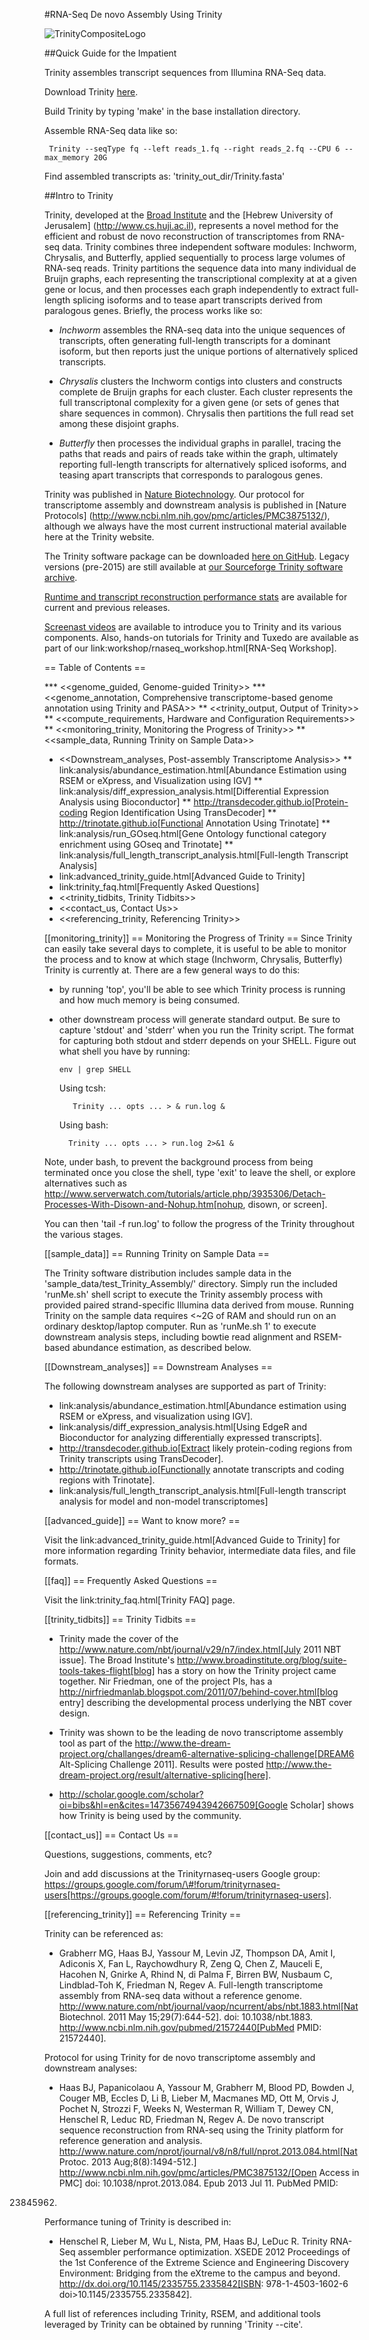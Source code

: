 #RNA-Seq De novo Assembly Using Trinity

![TrinityCompositeLogo](https://raw.githubusercontent.com/wiki/trinityrnaseq/trinityrnaseq/images/TrinityCompositeLogo.png)

##Quick Guide for the Impatient

Trinity assembles transcript sequences from Illumina RNA-Seq data.

Download Trinity [here](https://github.com/trinityrnaseq/trinityrnaseq/releases).

Build Trinity by typing 'make' in the base installation directory.

Assemble RNA-Seq data like so:

     Trinity --seqType fq --left reads_1.fq --right reads_2.fq --CPU 6 --max_memory 20G 

Find assembled transcripts as:  'trinity_out_dir/Trinity.fasta'

##Intro to Trinity

Trinity, developed at the [Broad Institute](http://www.broadinstitute.org) and the [Hebrew University of Jerusalem] (http://www.cs.huji.ac.il), represents a novel method for the efficient and robust de novo reconstruction of transcriptomes from RNA-seq data. Trinity combines three independent software modules: Inchworm, Chrysalis, and Butterfly, applied sequentially to process large volumes of RNA-seq reads. Trinity partitions the sequence data into many individual de Bruijn graphs, each representing the transcriptional complexity at at a given gene or locus, and then processes each graph independently to extract full-length splicing isoforms and to tease apart transcripts derived from paralogous genes.  Briefly, the process works like so:

- *Inchworm* assembles the RNA-seq data into the unique sequences of transcripts, often generating full-length transcripts for a dominant isoform, but then reports just the unique portions of alternatively spliced transcripts.

- *Chrysalis* clusters the Inchworm contigs into clusters and constructs complete de Bruijn graphs for each cluster.  Each cluster represents the full transcriptonal complexity for a given gene (or sets of genes that share sequences in common).  Chrysalis then partitions the full read set among these disjoint graphs.

- *Butterfly* then processes the individual graphs in parallel, tracing the paths that reads and pairs of reads take within the graph, ultimately reporting full-length transcripts for alternatively spliced isoforms, and teasing apart transcripts that corresponds to paralogous genes.

Trinity was published in [Nature Biotechnology](http://www.ncbi.nlm.nih.gov/pmc/articles/PMC3571712/).  Our protocol for transcriptome assembly and downstream analysis is published in [Nature Protocols] (http://www.ncbi.nlm.nih.gov/pmc/articles/PMC3875132/), although we always have the most current instructional material available here at the Trinity website.

The Trinity software package can be downloaded [here on GitHub](https://github.com/trinityrnaseq/trinityrnaseq/releases). Legacy versions (pre-2015) are still available at [our Sourceforge Trinity software archive](http://sourceforge.net/projects/trinityrnaseq/files/PREV_CONTENTS/previous_releases/).

[Runtime and transcript reconstruction performance stats](http://trinityrnaseq.github.io/performance/) are available for current and previous releases.

[Screenast videos](http://www.broadinstitute.org/partnerships/education/broade/trinity-screencast) are available to introduce you to Trinity and its various components. Also, hands-on tutorials for Trinity and Tuxedo are available as part of our link:workshop/rnaseq_workshop.html[RNA-Seq Workshop].




== Table of Contents ==


*** <<genome_guided, Genome-guided Trinity>>
*** <<genome_annotation, Comprehensive transcriptome-based genome annotation using Trinity and PASA>>
** <<trinity_output, Output of Trinity>>
** <<compute_requirements, Hardware and Configuration Requirements>>
** <<monitoring_trinity, Monitoring the Progress of Trinity>>
** <<sample_data, Running Trinity on Sample Data>>
* <<Downstream_analyses, Post-assembly Transcriptome Analysis>>
** link:analysis/abundance_estimation.html[Abundance Estimation using RSEM or eXpress, and Visualization using IGV]
** link:analysis/diff_expression_analysis.html[Differential Expression Analysis using Bioconductor]
** http://transdecoder.github.io[Protein-coding Region Identification Using TransDecoder]
** http://trinotate.github.io[Functional Annotation Using Trinotate]
** link:analysis/run_GOseq.html[Gene Ontology functional category enrichment using GOseq and Trinotate]
** link:analysis/full_length_transcript_analysis.html[Full-length Transcript Analysis]
* link:advanced_trinity_guide.html[Advanced Guide to Trinity]
* link:trinity_faq.html[Frequently Asked Questions]
* <<trinity_tidbits, Trinity Tidbits>>
* <<contact_us, Contact Us>>
* <<referencing_trinity, Referencing Trinity>>




[[monitoring_trinity]]
== Monitoring the Progress of Trinity ==
Since Trinity can easily take several days to complete, it is useful to be able to monitor the process and to know at which stage (Inchworm, Chrysalis, Butterfly) Trinity is currently at.  There are a few general ways to do this:

- by running 'top', you'll be able to see which Trinity process is running and how much memory is being consumed.
- other downstream process will generate standard output.  Be sure to capture 'stdout' and 'stderr' when you run the Trinity script.  The format for capturing both stdout and stderr depends on your SHELL.  Figure out what shell you have by running:

      env | grep SHELL

    Using tcsh:

         Trinity ... opts ... > & run.log &

    Using bash:

        Trinity ... opts ... > run.log 2>&1 &

Note, under bash, to prevent the background process from being terminated once you close the shell, type 'exit' to leave the shell, or explore alternatives such as http://www.serverwatch.com/tutorials/article.php/3935306/Detach-Processes-With-Disown-and-Nohup.htm[nohup, disown, or screen].

You can then 'tail -f run.log' to follow the progress of the Trinity throughout the various stages.


[[sample_data]]
== Running Trinity on Sample Data ==

The Trinity software distribution includes sample data in the 'sample_data/test_Trinity_Assembly/' directory. Simply run the included 'runMe.sh' shell script to execute the Trinity assembly process with provided paired strand-specific Illumina data derived from mouse.  Running Trinity on the sample data requires <~2G of RAM and should run on an ordinary desktop/laptop computer.  Run as 'runMe.sh 1' to execute downstream analysis steps, including bowtie read alignment and RSEM-based abundance estimation, as described below.


[[Downstream_analyses]]
== Downstream Analyses ==

The following downstream analyses are supported as part of Trinity:

- link:analysis/abundance_estimation.html[Abundance estimation using RSEM or eXpress, and visualization using IGV].
- link:analysis/diff_expression_analysis.html[Using EdgeR and Bioconductor for analyzing differentially expressed transcripts].
- http://transdecoder.github.io[Extract likely protein-coding regions from Trinity transcripts using TransDecoder].
- http://trinotate.github.io[Functionally annotate transcripts and coding regions with Trinotate].
- link:analysis/full_length_transcript_analysis.html[Full-length transcript analysis for model and non-model transcriptomes]

[[advanced_guide]]
== Want to know more? ==

Visit the link:advanced_trinity_guide.html[Advanced Guide to Trinity] for more information regarding Trinity behavior, intermediate data files, and file formats.

[[faq]]
== Frequently Asked Questions ==

Visit the link:trinity_faq.html[Trinity FAQ] page.

[[trinity_tidbits]]
== Trinity Tidbits ==

- Trinity made the cover of the http://www.nature.com/nbt/journal/v29/n7/index.html[July 2011 NBT issue]. The Broad Institute's http://www.broadinstitute.org/blog/suite-tools-takes-flight[blog] has a story on how the Trinity project came together. Nir Friedman, one of the project PIs, has a http://nirfriedmanlab.blogspot.com/2011/07/behind-cover.html[blog entry] describing the developmental process underlying the NBT cover design.

- Trinity was shown to be the leading de novo transcriptome assembly tool as part of the http://www.the-dream-project.org/challanges/dream6-alternative-splicing-challenge[DREAM6 Alt-Splicing Challenge 2011]. Results were posted http://www.the-dream-project.org/result/alternative-splicing[here].  

- http://scholar.google.com/scholar?oi=bibs&hl=en&cites=14735674943942667509[Google Scholar] shows how Trinity is being used by the community.

[[contact_us]]
== Contact Us ==

Questions, suggestions, comments, etc?

Join and add discussions at the Trinityrnaseq-users Google group: https://groups.google.com/forum/\#!forum/trinityrnaseq-users[https://groups.google.com/forum/#!forum/trinityrnaseq-users].


[[referencing_trinity]]
== Referencing Trinity ==

Trinity can be referenced as:

- Grabherr MG, Haas BJ, Yassour M, Levin JZ, Thompson DA, Amit I, Adiconis X, Fan L, Raychowdhury R, Zeng Q, Chen Z, Mauceli E, Hacohen N, Gnirke A, Rhind N,
di Palma F, Birren BW, Nusbaum C, Lindblad-Toh K, Friedman N, Regev A.
Full-length transcriptome assembly from RNA-seq data without a reference genome. 
http://www.nature.com/nbt/journal/vaop/ncurrent/abs/nbt.1883.html[Nat Biotechnol. 2011 May 15;29(7):644-52]. doi: 10.1038/nbt.1883. 
http://www.ncbi.nlm.nih.gov/pubmed/21572440[PubMed PMID: 21572440].

Protocol for using Trinity for de novo transcriptome assembly and downstream analyses:

- Haas BJ, Papanicolaou A, Yassour M, Grabherr M, Blood PD, Bowden J, Couger MB,
Eccles D, Li B, Lieber M, Macmanes MD, Ott M, Orvis J, Pochet N, Strozzi F, Weeks
N, Westerman R, William T, Dewey CN, Henschel R, Leduc RD, Friedman N, Regev A.
De novo transcript sequence reconstruction from RNA-seq using the Trinity
platform for reference generation and analysis. http://www.nature.com/nprot/journal/v8/n8/full/nprot.2013.084.html[Nat Protoc. 2013 Aug;8(8):1494-512.] http://www.ncbi.nlm.nih.gov/pmc/articles/PMC3875132/[Open Access in PMC] doi: 10.1038/nprot.2013.084. Epub 2013 Jul 11. PubMed PMID:
23845962.


Performance tuning of Trinity is described in:

- Henschel R, Lieber M, Wu L, Nista, PM, Haas BJ, LeDuc R.  Trinity RNA-Seq assembler performance optimization. XSEDE 2012 Proceedings of the 1st Conference of the Extreme Science and Engineering Discovery Environment: Bridging from the eXtreme to the campus and beyond. http://dx.doi.org/10.1145/2335755.2335842[ISBN: 978-1-4503-1602-6 doi>10.1145/2335755.2335842].

A full list of references including Trinity, RSEM, and additional tools leveraged by Trinity can be obtained by running 'Trinity --cite'.
